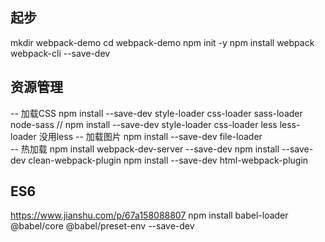 ## 起步
mkdir webpack-demo
cd webpack-demo
npm init -y
npm install webpack webpack-cli --save-dev

## 资源管理
-- 加载CSS
npm install --save-dev style-loader css-loader  sass-loader node-sass
// npm install --save-dev style-loader css-loader  less less-loader 没用less
-- 加载图片
npm install --save-dev file-loader    
-- 热加载
npm install webpack-dev-server --save-dev
npm install --save-dev clean-webpack-plugin
npm install --save-dev html-webpack-plugin

## ES6  
https://www.jianshu.com/p/67a158088807
npm install babel-loader @babel/core @babel/preset-env --save-dev